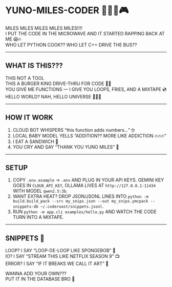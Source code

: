 # YUNO-MILES-CODER 🐸🍔🎤🎮

MILES MILES MILES MILES MILES!!!!  
I PUT THE CODE IN THE MICROWAVE AND IT STARTED RAPPING BACK AT ME 😱🔥  
WHO LET PYTHON COOK?? WHO LET C++ DRIVE THE BUS??  

---

## WHAT IS THIS???
THIS NOT A TOOL  
THIS A BURGER KING DRIVE-THRU FOR CODE 👑🍔  
YOU GIVE ME FUNCTIONS — I GIVE YOU LOOPS, FRIES, AND A MIXTAPE 💿  
HELLO WORLD? NAH, HELLO UNIVERSE 🚀🚀🚀  

---

## HOW IT WORK
1. CLOUD BOT WHISPERS “this function adds numbers...” 🤓  
2. LOCAL BABY MODEL YELLS “ADDITION?? MORE LIKE ADDICTION 🔥🔥🔥”  
3. I EAT A SANDWICH 🥪  
4. YOU CRY AND SAY “THANK YOU YUNO MILES” 🙏  

---

## SETUP
1. COPY `.env.example` → `.env` AND PLUG IN YOUR API KEYS. GEMINI KEY GOES IN `CLOUD_API_KEY`, OLLAMA LIVES AT `http://127.0.0.1:11434` WITH MODEL `qwen2.5:3b`.
2. WANT EXTRA HEAT? DROP JSON/JSONL LINES INTO `python -m build.build_pack --src my_snips.json --out my_snips.ymcpack --snippets-db ~/.coderoast/snippets.jsonl`.
3. RUN `python -m app.cli examples/hello.py` AND WATCH THE CODE TURN INTO A MIXTAPE.

---

## SNIPPETS 🍟
LOOP? I SAY “LOOP-DE-LOOP LIKE SPONGEBOB” 🧽  
IO? I SAY “STREAM THIS LIKE NETFLIX SEASON 9” 📺  
ERROR? I SAY “IF IT BREAKS WE CALL IT ART” 🎨  

WANNA ADD YOUR OWN???  
PUT IT IN THE DATABASE BRO 💾  
